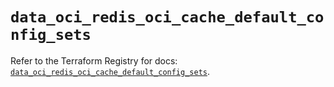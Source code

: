 # `data_oci_redis_oci_cache_default_config_sets`

Refer to the Terraform Registry for docs: [`data_oci_redis_oci_cache_default_config_sets`](https://registry.terraform.io/providers/oracle/oci/7.19.0/docs/data-sources/redis_oci_cache_default_config_sets).
